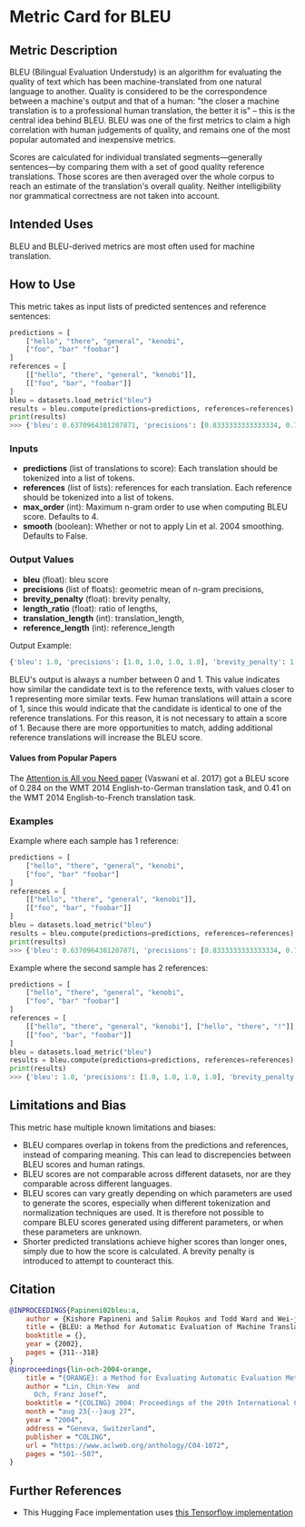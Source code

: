 # Metric Card for BLEU


## Metric Description
BLEU (Bilingual Evaluation Understudy) is an algorithm for evaluating the quality of text which has been machine-translated from one natural language to another. Quality is considered to be the correspondence between a machine's output and that of a human: "the closer a machine translation is to a professional human translation, the better it is" – this is the central idea behind BLEU. BLEU was one of the first metrics to claim a high correlation with human judgements of quality, and remains one of the most popular automated and inexpensive metrics. 

Scores are calculated for individual translated segments—generally sentences—by comparing them with a set of good quality reference translations. Those scores are then averaged over the whole corpus to reach an estimate of the translation's overall quality. Neither intelligibility nor grammatical correctness are not taken into account. 

## Intended Uses
BLEU and BLEU-derived metrics are most often used for machine translation.

## How to Use

This metric takes as input lists of predicted sentences and reference sentences:

```python
predictions = [
    ["hello", "there", "general", "kenobi",
    ["foo", "bar" "foobar"]
]
references = [
    [["hello", "there", "general", "kenobi"]],
    [["foo", "bar", "foobar"]]
]
bleu = datasets.load_metric("bleu")
results = bleu.compute(predictions=predictions, references=references)
print(results)
>>> {'bleu': 0.6370964381207871, 'precisions': [0.8333333333333334, 0.75, 1.0, 1.0], 'brevity_penalty': 0.7165313105737893, 'length_ratio': 0.75, 'translation_length': 6, 'reference_length': 8}
```

### Inputs
- **predictions** (list of translations to score): Each translation should be tokenized into a list of tokens.
- **references** (list of lists): references for each translation. Each reference should be tokenized into a list of tokens.
- **max_order** (int): Maximum n-gram order to use when computing BLEU score. Defaults to 4.
- **smooth** (boolean): Whether or not to apply Lin et al. 2004 smoothing. Defaults to False.

### Output Values
- **bleu** (float): bleu score
- **precisions** (list of floats): geometric mean of n-gram precisions,
- **brevity_penalty** (float): brevity penalty,
- **length_ratio** (float): ratio of lengths,
- **translation_length** (int): translation_length,
- **reference_length** (int): reference_length

Output Example:
```python
{'bleu': 1.0, 'precisions': [1.0, 1.0, 1.0, 1.0], 'brevity_penalty': 1.0, 'length_ratio': 1.167, 'translation_length': 7, 'reference_length': 6}
```

BLEU's output is always a number between 0 and 1. This value indicates how similar the candidate text is to the reference texts, with values closer to 1 representing more similar texts. Few human translations will attain a score of 1, since this would indicate that the candidate is identical to one of the reference translations. For this reason, it is not necessary to attain a score of 1. Because there are more opportunities to match, adding additional reference translations will increase the BLEU score.

#### Values from Popular Papers
The [Attention is All you Need paper](https://proceedings.neurips.cc/paper/2017/file/3f5ee243547dee91fbd053c1c4a845aa-Paper.pdf) (Vaswani et al. 2017) got a BLEU score of 0.284 on the WMT 2014 English-to-German translation task, and 0.41 on the WMT 2014 English-to-French translation task.

### Examples

Example where each sample has 1 reference:
```python
predictions = [
    ["hello", "there", "general", "kenobi",
    ["foo", "bar" "foobar"]
]
references = [
    [["hello", "there", "general", "kenobi"]],
    [["foo", "bar", "foobar"]]
]
bleu = datasets.load_metric("bleu")
results = bleu.compute(predictions=predictions, references=references)
print(results)
>>> {'bleu': 0.6370964381207871, 'precisions': [0.8333333333333334, 0.75, 1.0, 1.0], 'brevity_penalty': 0.7165313105737893, 'length_ratio': 0.75, 'translation_length': 6, 'reference_length': 8}
```

Example where the second sample has 2 references:
```python
predictions = [
    ["hello", "there", "general", "kenobi",
    ["foo", "bar" "foobar"]
]
references = [
    [["hello", "there", "general", "kenobi"], ["hello", "there", "!"]],
    [["foo", "bar", "foobar"]]
]
bleu = datasets.load_metric("bleu")
results = bleu.compute(predictions=predictions, references=references)
print(results)
>>> {'bleu': 1.0, 'precisions': [1.0, 1.0, 1.0, 1.0], 'brevity_penalty': 1.0, 'length_ratio': 1.1666666666666667, 'translation_length': 7, 'reference_length': 6}
```

## Limitations and Bias
This metric hase multiple known limitations and biases:
- BLEU compares overlap in tokens from the predictions and references, instead of comparing meaning. This can lead to discrepencies between BLEU scores and human ratings. 
- BLEU scores are not comparable across different datasets, nor are they comparable across different languages.
- BLEU scores can vary greatly depending on which parameters are used to generate the scores, especially when different tokenization and normalization techniques are used. It is therefore not possible to compare BLEU scores generated using different parameters, or when these parameters are unknown.
- Shorter predicted translations achieve higher scores than longer ones, simply due to how the score is calculated. A brevity penalty is introduced to attempt to counteract this.


## Citation
```bibtex
@INPROCEEDINGS{Papineni02bleu:a,
    author = {Kishore Papineni and Salim Roukos and Todd Ward and Wei-jing Zhu},
    title = {BLEU: a Method for Automatic Evaluation of Machine Translation},
    booktitle = {},
    year = {2002},
    pages = {311--318}
}
@inproceedings{lin-och-2004-orange,
    title = "{ORANGE}: a Method for Evaluating Automatic Evaluation Metrics for Machine Translation",
    author = "Lin, Chin-Yew  and
      Och, Franz Josef",
    booktitle = "{COLING} 2004: Proceedings of the 20th International Conference on Computational Linguistics",
    month = "aug 23{--}aug 27",
    year = "2004",
    address = "Geneva, Switzerland",
    publisher = "COLING",
    url = "https://www.aclweb.org/anthology/C04-1072",
    pages = "501--507",
}
```

## Further References
- This Hugging Face implementation uses [this Tensorflow implementation](https://github.com/tensorflow/nmt/blob/master/nmt/scripts/bleu.py)
